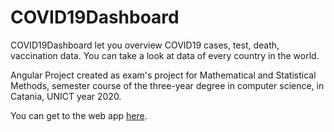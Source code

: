 # COVID19Dashboard

COVID19Dashboard let you overview COVID19 cases, test, death, vaccination data. You can take a look at data of every country in the world.

Angular Project created as exam's project for Mathematical and Statistical Methods, semester course of the three-year degree in computer science, in Catania, UNICT year 2020.

You can get to the web app [here](https://warcreed.github.io/COVID19-Dashboard/ "COVID19 Dashboard").
